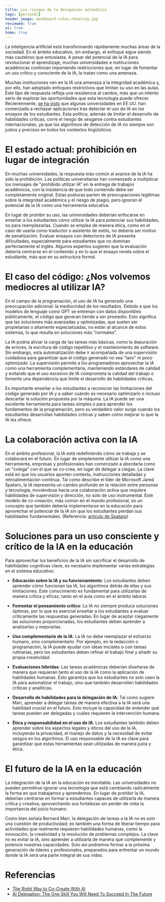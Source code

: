 ```yaml
---
title: Los riesgos de la delegación automática
tags: [personal]
header_image: dashboard-rules-cheating.jpg
reviewed: true
ai: true
home: true
---
```

La inteligencia artificial está transformando rápidamente muchas áreas de la sociedad. En el ámbito educativo, sin embargo, el enfoque sigue siendo más cauteloso que entusiasta. A pesar del potencial de la IA para revolucionar el aprendizaje, muchas universidades e instituciones académicas continúan imponiendo restricciones que, en lugar de fomentar un uso crítico y consciente de la IA, la tratan como una amenaza.

Muchas instituciones ven en la IA una amenaza a la integridad académica y, por ello, han adoptado enfoques restrictivos que limitan su uso en las aulas. Este tipo de respuesta refleja una resistencia al cambio, más que un intento serio de explorar las oportunidades que esta tecnología puede ofrecer. Recientemente, [se ha visto](https://www.linkedin.com/posts/nirmalthacker_shocked-to-see-universities-in-usa-handing-activity-7254707298755854336-rbt2?utm_source=share&utm_medium=member_desktop) que algunas universidades en EE.UU. han comenzado a rechazar aplicaciones tras detectar el uso de IA en los ensayos de los estudiantes. Esta política, además de limitar el desarrollo de habilidades críticas, corre el riesgo de sesgarse contra estudiantes internacionales, ya que los algoritmos de detección de IA no siempre son justos y precisos en todos los contextos lingüísticos.

# El estado actual: prohibición en lugar de integración
En muchas universidades, la respuesta más común al avance de la IA ha sido la prohibición. Las políticas universitarias han comenzado a multiplicar los mensajes de "prohibido utilizar IA" en la entrega de trabajos académicos, con la insistencia de que todo contenido debe ser completamente original. Estas posturas parten de preocupaciones legítimas sobre la integridad académica y el riesgo de plagio, pero ignoran el potencial de la IA como una herramienta educativa.

En lugar de prohibir su uso, las universidades deberían enfocarse en enseñar a los estudiantes cómo utilizar la IA para potenciar sus habilidades, no para reemplazarlas. Cuando se emplea de manera ética, como en el caso de usarla como traductor o asistente de estilo, no debería ser motivo de penalización. Evaluar ensayos con detectores de IA presenta dificultades, especialmente para estudiantes que no dominan perfectamente el inglés. Algunos expertos sugieren que la evaluación debería centrarse en el contenido y en lo que el ensayo revela sobre el estudiante, más que en su estructura formal.

# El caso del código: ¿Nos volvemos mediocres al utilizar IA?
En el campo de la programación, el uso de IA ha generado una preocupación adicional: la mediocridad de los resultados. Debido a que los modelos de lenguaje como GPT se entrenan con datos disponibles públicamente, el código que generan tiende a ser promedio. Esto significa que las soluciones más avanzadas y optimizadas, que suelen ser propietarias o altamente especializadas, no están al alcance de estos sistemas, lo que resulta en soluciones más “normales”.

La IA podría aliviar la carga de las tareas más básicas, como la depuración de errores, la escritura de código repetitivo y el mantenimiento de software. Sin embargo, esta automatización debe ir acompañada de una supervisión cuidadosa para garantizar que el código generado no sea "laxo" ni poco optimizado. La supervisión permite a los programadores aprovechar la IA como una herramienta complementaria, manteniendo estándares de calidad y evitando que el uso excesivo de IA comprometa la calidad del trabajo o fomente una dependencia que limite el desarrollo de habilidades críticas.

Es importante enseñar a los estudiantes a reconocer las limitaciones del código generado por IA y a saber cuándo es necesario optimizarlo o incluso descartar la solución propuesta por la máquina. La IA puede ser una excelente herramienta para tareas simples o para aprender los fundamentos de la programación, pero su verdadero valor surge cuando los estudiantes desarrollan habilidades críticas y saben cómo mejorar lo que la IA les ofrece.

# La colaboración activa con la IA
En el ámbito profesional, la IA está redefiniendo cómo se trabaja y se colaborará en el futuro. En lugar de simplemente utilizar la IA como una herramienta, empresas y profesionales han comenzado a abordarla como un "colega" con el que se co-crea, en lugar de delegar a ciegas. La clave está en que los usuarios aporten contexto, instrucciones detalladas y retroalimentación continua. Tal como describe el líder de Microsoft Jared Spataro, la IA representa un cambio profundo en la relación entre personas y tecnología, moviéndose hacia una colaboración activa que requiere habilidades de supervisión y dirección, no solo de uso instrumental. Este modelo de co-creación, más común en el mundo profesional, es un concepto que también debería implementarse en la educación para aprovechar el potencial de la IA sin que los estudiantes pierdan sus habilidades fundamentales. (Referencia: [artículo de Spataro](https://www.microsoft.com/en-us/worklab/work-with-ai-like-its-a-colleague-not-a-calculator))

# Soluciones para un uso consciente y crítico de la IA en la educación
Para aprovechar los beneficios de la IA sin sacrificar el desarrollo de habilidades cognitivas clave, es necesario implementar varias estrategias en el sistema educativo:

- **Educación sobre la IA y su funcionamiento**: Los estudiantes deben aprender cómo funcionan las IA, los algoritmos detrás de ellas y sus limitaciones. Este conocimiento es fundamental para utilizarlas de manera crítica y eficaz, tanto en el aula como en el ámbito laboral.

- **Fomentar el pensamiento crítico**: La IA no siempre produce soluciones óptimas, por lo que es esencial enseñar a los estudiantes a evaluar críticamente las respuestas generadas. En lugar de aceptar ciegamente las soluciones proporcionadas, los estudiantes deben aprender a analizarlas y mejorarlas.

- **Uso complementario de la IA**: La IA no debe reemplazar el esfuerzo humano, sino complementarlo. Por ejemplo, en la redacción o programación, la IA puede ayudar con ideas iniciales o con tareas rutinarias, pero los estudiantes deben refinar el trabajo final y añadir su propia creatividad.

- **Evaluaciones híbridas**: Las tareas académicas deberían diseñarse de manera que requieran tanto el uso de la IA como la aplicación de habilidades humanas. Esto garantiza que los estudiantes no solo usen la IA para automatizar el trabajo, sino que también desarrollen habilidades críticas y analíticas.

- **Desarrollo de habilidades para la delegación de IA**: Tal como sugiere Marr, aprender a delegar tareas de manera efectiva a la IA será una habilidad crucial en el futuro. Esto incluye la capacidad de entender qué tareas pueden ser delegadas y cuáles requieren la intervención humana.

- **Ética y responsabilidad en el uso de IA**: Los estudiantes también deben aprender sobre los aspectos legales y éticos del uso de la IA, incluyendo la privacidad, el manejo de datos y la necesidad de evitar sesgos en los algoritmos. El uso responsable de la IA es clave para garantizar que estas herramientas sean utilizadas de manera justa y ética.

# El futuro de la IA en la educación
La integración de la IA en la educación es inevitable. Las universidades no pueden permitirse ignorar una tecnología que está cambiando radicalmente la forma en que trabajamos y aprendemos. En lugar de prohibir la IA, deberían centrarse en formar a estudiantes capaces de utilizarla de manera crítica y creativa, aprovechando sus fortalezas sin perder de vista la importancia del juicio humano.

Como bien señala Bernard Marr, la delegación de tareas a la IA no es solo una cuestión de productividad; es también una forma de liberar tiempo para actividades que realmente requieren habilidades humanas, como la innovación, la creatividad y la resolución de problemas complejos. La clave no es evitar la IA, sino aprender a utilizarla de manera que complemente y potencie nuestras capacidades. Solo así podremos formar a la próxima generación de líderes y profesionales, preparados para enfrentar un mundo donde la IA será una parte integral de sus vidas.

# Referencias
- [The Right Way to Co-Create With AI](https://www.microsoft.com/en-us/worklab/work-with-ai-like-its-a-colleague-not-a-calculator)
- [AI Delegation: The One Skill You Will Need To Succeed In The Future](https://www.forbes.com/sites/bernardmarr/2023/06/19/ai-delegation-the-one-skill-you-will-need-to-succeed-in-the-future/)